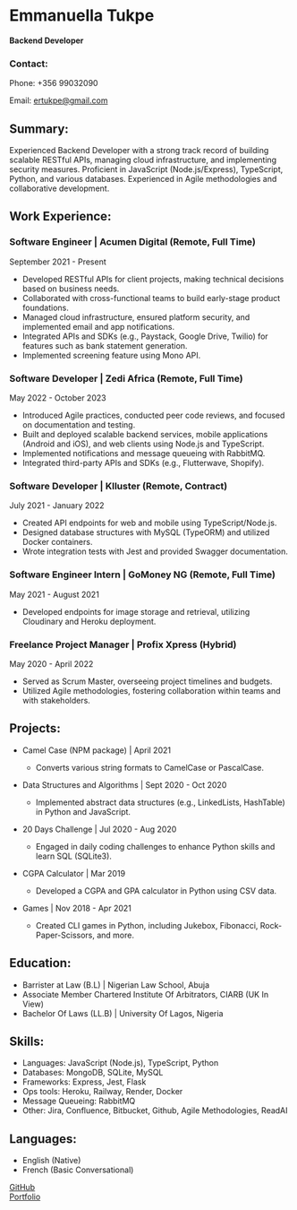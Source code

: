 # Emmanuella Tukpe      
__Backend Developer__

### Contact:
Phone: +356 99032090

Email: ertukpe@gmail.com

## Summary:
Experienced Backend Developer with a strong track record of building scalable RESTful APIs, managing cloud infrastructure, and implementing security measures. Proficient in JavaScript (Node.js/Express), TypeScript, Python, and various databases. Experienced in Agile methodologies and collaborative development.

## Work Experience:

### Software Engineer | Acumen Digital (Remote, Full Time)
September 2021 - Present
- Developed RESTful APIs for client projects, making technical decisions based on business needs.
- Collaborated with cross-functional teams to build early-stage product foundations.
- Managed cloud infrastructure, ensured platform security, and implemented email and app notifications.
- Integrated APIs and SDKs (e.g., Paystack, Google Drive, Twilio) for features such as bank statement generation.
- Implemented screening feature using Mono API.

### Software Developer | Zedi Africa (Remote, Full Time)
May 2022 - October 2023
- Introduced Agile practices, conducted peer code reviews, and focused on documentation and testing.
- Built and deployed scalable backend services, mobile applications (Android and iOS), and web clients using Node.js and TypeScript.
- Implemented notifications and message queueing with RabbitMQ.
- Integrated third-party APIs and SDKs (e.g., Flutterwave, Shopify).

### Software Developer | Klluster (Remote, Contract)
July 2021 - January 2022
- Created API endpoints for web and mobile using TypeScript/Node.js.
- Designed database structures with MySQL (TypeORM) and utilized Docker containers.
- Wrote integration tests with Jest and provided Swagger documentation.

### Software Engineer Intern | GoMoney NG (Remote, Full Time)
May 2021 - August 2021
- Developed endpoints for image storage and retrieval, utilizing Cloudinary and Heroku deployment.

### Freelance Project Manager | Profix Xpress (Hybrid)
May 2020 - April 2022
- Served as Scrum Master, overseeing project timelines and budgets.
- Utilized Agile methodologies, fostering collaboration within teams and with stakeholders.

## Projects:

- Camel Case (NPM package) | April 2021
  - Converts various string formats to CamelCase or PascalCase.

- Data Structures and Algorithms | Sept 2020 - Oct 2020
  - Implemented abstract data structures (e.g., LinkedLists, HashTable) in Python and JavaScript.

- 20 Days Challenge | Jul 2020 - Aug 2020
  - Engaged in daily coding challenges to enhance Python skills and learn SQL (SQLite3).

- CGPA Calculator | Mar 2019
  - Developed a CGPA and GPA calculator in Python using CSV data.

- Games | Nov 2018 - Apr 2021
  - Created CLI games in Python, including Jukebox, Fibonacci, Rock-Paper-Scissors, and more.

## Education:

- Barrister at Law (B.L) | Nigerian Law School, Abuja
- Associate Member Chartered Institute Of Arbitrators, CIARB (UK In View)
- Bachelor Of Laws (LL.B) | University Of Lagos, Nigeria

## Skills:
- Languages: JavaScript (Node.js), TypeScript, Python
- Databases: MongoDB, SQLite, MySQL
- Frameworks: Express, Jest, Flask
- Ops tools: Heroku, Railway, Render, Docker
- Message Queueing: RabbitMQ
- Other: Jira, Confluence, Bitbucket, Github, Agile Methodologies, ReadAI

## Languages:
- English (Native)
- French (Basic Conversational)

[GitHub](https://github.com/ebosetalee)   
[Portfolio](https://ebosetalee.github.io)
